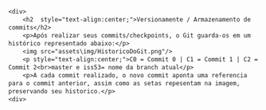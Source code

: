 
    <div>
        <h2  style="text-align:center;">Versionamente / Armazenamento de commits</h2>
        <p>Após realizar seus commits/checkpoints, o Git guarda-os em um histórico representado abaixo:</p>
        <img src="assets\img/HistoricoDoGit.png"/>
        <p style="text-align:center;">C0 = Commit 0 | C1 = Commit 1 | C2 = Commit 2<br>master e iss53= nome da branch atual</p>
        <p>A cada commit realizado, o novo commit aponta uma referencia para o commit anterior, assim como as setas repesentam na imagem, preservando seu historico.</p>
    <div>
</div>
